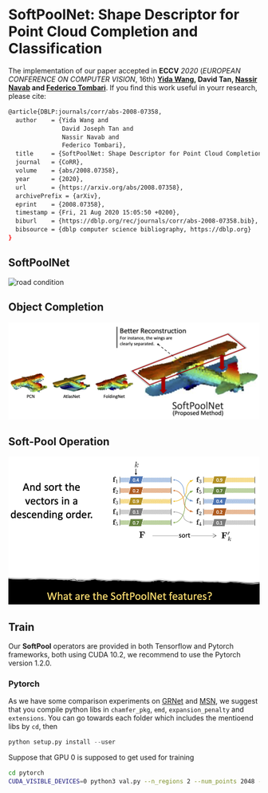 # SoftPoolNet: Shape Descriptor for Point Cloud Completion and Classification

The implementation of our paper accepted in **ECCV** *2020* (*EUROPEAN CONFERENCE ON COMPUTER VISION*, 16th)
**[Yida Wang](https://wangyida.github.io/#about), David Tan, [Nassir Navab](http://campar.in.tum.de/Main/NassirNavab) and [Federico Tombari](http://campar.in.tum.de/Main/FedericoTombari)**.
If you find this work useful in yourr research, please cite:

```bash
@article{DBLP:journals/corr/abs-2008-07358,
  author    = {Yida Wang and
               David Joseph Tan and
               Nassir Navab and
               Federico Tombari},
  title     = {SoftPoolNet: Shape Descriptor for Point Cloud Completion and Classification},
  journal   = {CoRR},
  volume    = {abs/2008.07358},
  year      = {2020},
  url       = {https://arxiv.org/abs/2008.07358},
  archivePrefix = {arXiv},
  eprint    = {2008.07358},
  timestamp = {Fri, 21 Aug 2020 15:05:50 +0200},
  biburl    = {https://dblp.org/rec/journals/corr/abs-2008-07358.bib},
  bibsource = {dblp computer science bibliography, https://dblp.org}
}
```

## SoftPoolNet

 <img src="imgs/2min_presentation_softpool.gif" alt="road condition" frameborder="0" style="border:0" >

## Object Completion

![shapenet](imgs/softpoolnet.png)

## Soft-Pool Operation

![softpool](imgs/softpool.png)

## Train
Our **SoftPool** operators are provided in both Tensorflow and Pytorch frameworks, both using CUDA 10.2, we recommend to use the Pytorch version 1.2.0.

### Pytorch
As we have some comparison experiments on [GRNet](https://www.ecva.net/papers/eccv_2020/papers_ECCV/papers/123540341.pdf) and [MSN](https://arxiv.org/pdf/1912.00280v1.pdf), we suggest that you compile python libs in `chamfer_pkg`, `emd`, `expansion_penalty` and `extensions`.
You can go towards each folder which includes the mentioend libs by `cd`, then
```python
python setup.py install --user
```
Suppose that GPU 0 is supposed to get used for training
```bash
cd pytorch
CUDA_VISIBLE_DEVICES=0 python3 val.py --n_regions 2 --num_points 2048 --model log/wo-unet_shapenet/network.pth  --dataset shapenet
```

